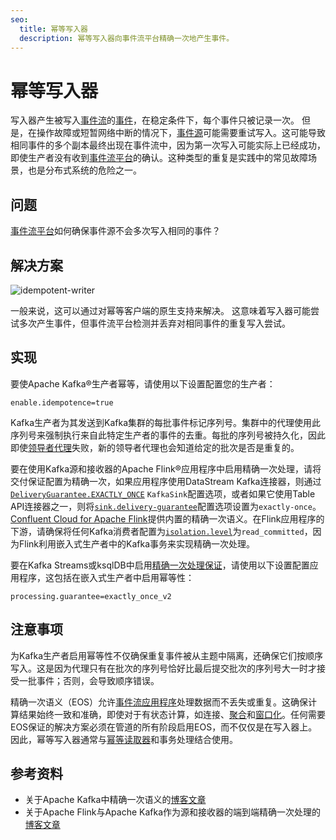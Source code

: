 ```yaml
---
seo:
  title: 幂等写入器
  description: 幂等写入器向事件流平台精确一次地产生事件。
---
```


# 幂等写入器

写入器产生被写入[事件流](../event-stream/event-stream.md)的[事件](../event/event.md)，在稳定条件下，每个事件只被记录一次。
但是，在操作故障或短暂网络中断的情况下，[事件源](../event-source/event-source.md)可能需要重试写入。这可能导致相同事件的多个副本最终出现在事件流中，因为第一次写入可能实际上已经成功，即使生产者没有收到[事件流平台](../event-stream/event-streaming-platform.md)的确认。这种类型的重复是实践中的常见故障场景，也是分布式系统的危险之一。

## 问题

[事件流平台](../event-stream/event-streaming-platform.md)如何确保事件源不会多次写入相同的事件？

## 解决方案
![idempotent-writer](../img/idempotent-writer.svg)

一般来说，这可以通过对幂等客户端的原生支持来解决。
这意味着写入器可能尝试多次产生事件，但事件流平台检测并丢弃对相同事件的重复写入尝试。

## 实现

要使Apache Kafka®生产者幂等，请使用以下设置配置您的生产者：

```
enable.idempotence=true
```

Kafka生产者为其发送到Kafka集群的每批事件标记序列号。集群中的代理使用此序列号来强制执行来自此特定生产者的事件的去重。每批的序列号被持久化，因此即使[领导者代理](https://www.confluent.io/blog/apache-kafka-intro-how-kafka-works/#replication)失败，新的领导者代理也会知道给定的批次是否是重复的。

要在使用Kafka源和接收器的Apache Flink®应用程序中启用精确一次处理，请将交付保证配置为精确一次，如果应用程序使用DataStream Kafka连接器，则通过[`DeliveryGuarantee.EXACTLY_ONCE`](https://nightlies.apache.org/flink/flink-docs-stable/docs/connectors/datastream/kafka/#fault-tolerance) `KafkaSink`配置选项，或者如果它使用Table API连接器之一，则将[`sink.delivery-guarantee`](https://nightlies.apache.org/flink/flink-docs-stable/docs/connectors/table/kafka/#consistency-guarantees)配置选项设置为`exactly-once`。[Confluent Cloud for Apache Flink](https://docs.confluent.io/cloud/current/flink/overview.html)提供内置的精确一次语义。在Flink应用程序的下游，请确保将任何Kafka消费者配置为[`isolation.level`](https://docs.confluent.io/platform/current/installation/configuration/consumer-configs.html#isolation-level)为`read_committed`，因为Flink利用嵌入式生产者中的Kafka事务来实现精确一次处理。

要在Kafka Streams或ksqlDB中启用[精确一次处理保证](https://docs.confluent.io/platform/current/installation/configuration/streams-configs.html#processing-guarantee)，请使用以下设置配置应用程序，这包括在嵌入式生产者中启用幂等性：

```
processing.guarantee=exactly_once_v2
```

## 注意事项

为Kafka生产者启用幂等性不仅确保重复事件被从主题中隔离，还确保它们按顺序写入。这是因为代理只有在批次的序列号恰好比最后提交批次的序列号大一时才接受一批事件；否则，会导致顺序错误。

精确一次语义（EOS）允许[事件流应用程序](../event-processing/event-processing-application.md)处理数据而不丢失或重复。这确保计算结果始终一致和准确，即使对于有状态计算，如连接、[聚合](../stream-processing/event-aggregator.md)和[窗口化](../stream-processing/event-grouper.md)。任何需要EOS保证的解决方案必须在管道的所有阶段启用EOS，而不仅仅是在写入器上。因此，幂等写入器通常与[幂等读取器](../event-processing/idempotent-reader.md)和事务处理结合使用。

## 参考资料

* 关于Apache Kafka中精确一次语义的[博客文章](https://www.confluent.io/blog/exactly-once-semantics-are-possible-heres-how-apache-kafka-does-it/)
* 关于Apache Flink与Apache Kafka作为源和接收器的端到端精确一次处理的[博客文章](https://flink.apache.org/2018/02/28/an-overview-of-end-to-end-exactly-once-processing-in-apache-flink-with-apache-kafka-too/)
